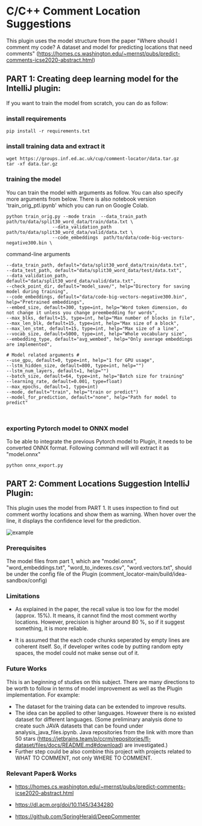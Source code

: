 # C/C++ Comment Location Suggestions
This plugin uses the model structure from the paper "Where should I comment my code? A dataset and model for predicting locations that need comments" (https://homes.cs.washington.edu/~mernst/pubs/predict-comments-icse2020-abstract.html)



## PART 1: Creating deep learning model for the IntelliJ plugin:
If you want to train the model from scratch, you can do as follow:

### install requirements
```
pip install -r requirements.txt
```
### install training data and extract it 
```
wget https://groups.inf.ed.ac.uk/cup/comment-locator/data.tar.gz
tar -xf data.tar.gz
```
### training the model 
You can train the model with arguments as follow. You can also specify more arguments from below. 
There is also notebook version 'train_orig_ptl.ipynb' which you can run on Google Colab.
```
python train_orig.py --mode train  --data_train_path  path/to/data/split30_word_data/train/data.txt \
                 --data_validation_path path/to/data/split30_word_data/valid/data.txt \
                 --code_embeddings  path/to/data/code-big-vectors-negative300.bin \
```
command-line arguments 
```
--data_train_path, default="data/split30_word_data/train/data.txt",
--data_test_path, default="data/split30_word_data/test/data.txt",
--data_validation_path, default="data/split30_word_data/valid/data.txt",
--check_point_dir, default="model_save/", help="Directory for saving model during training",
--code_embeddings, default="data/code-big-vectors-negative300.bin", help="Pretrained embeddings",
--embed_size, default=300, type=int, help="Word token dimension, do not change it unless you change preembedding for words",
--max_blks, default=15, type=int, help="Max number of blocks in file",
--max_len_blk, default=15, type=int, help="Max size of a block",
--max_len_stmt, default=15, type=int, help="Max size of a line",
--vocab_size, default=5000, type=int, help="Whole vocabulary size",
--embedding_type, default="avg_wembed", help="Only average embeddings are implemented",

# Model related arguments #
--use_gpu, default=0, type=int, help="1 for GPU usage",
--lstm_hidden_size, default=800, type=int, help="")
--lstm_num_layers, default=1, help="")
--batch_size, default=64, type=int, help="Batch size for training"
--learning_rate, default=0.001, type=float)
--max_epochs, default=1, type=int)
--mode, default="train", help="train or predict")
--model_for_prediction, default="none", help="Path for model to predict"



```

### exporting Pytorch model to ONNX model
To be able to integrate the previous Pytorch model to Plugin, it needs to be converted ONNX format. Following command will will extract it as "model.onnx"

```
python onnx_export.py
```


## PART 2: Comment Locations Suggestion IntelliJ Plugin:
This plugin uses the model from PART 1. It uses inspection to find out comment worthy locations and show them as warning.
When hover over the line, it displays the confidence level for the prediction.


![example](https://user-images.githubusercontent.com/40366759/135456209-e5dd4816-31f6-40f8-8bd9-a577e3f29fcf.png)

### Prerequisites
The model files from part 1, which are "model.onnx", "word_embeddings.txt", "word_to_indexes.csv", "word.vectors.txt", 
should be under the config file of the Plugin (comment_locator-main/build/idea-sandbox/config)

### Limitations
- As explained in the paper, the recall value is too low for the model (approx. 15%). It means, it cannot find the most comment worthy locations. However,
precision is higher around 80 %, so if it suggest something, it is more reliable. 

- It is assumed that the each code chunks seperated by empty lines are coherent itself. So, if developer writes code by putting random epty spaces, the model could not make sense out of it.


### Future Works
 This is an beginning of studies on this subject. There are many directions to be worth to follow in terms of model improvement as well as the Plugin implementation. For example:
- The dataset for the training data can be extended to improve results. 
- The idea can be applied to other languages. However there is no existed dataset for different languages. (Some preliminary analysis done to create such JAVA datasets that can be found under analysis_java_files.ipynb. Java repositories from the link with more than 50 stars  (https://jetbrains.team/p/ccrm/repositories/fl-dataset/files/docs/README.md#download) are investigated.)
- Further step could be also combine this project with projects related to WHAT TO COMMENT, not only WHERE TO COMMENT.

### Relevant Paper& Works 
- https://homes.cs.washington.edu/~mernst/pubs/predict-comments-icse2020-abstract.html

- https://dl.acm.org/doi/10.1145/3434280

- https://github.com/SpringHerald/DeepCommenter
